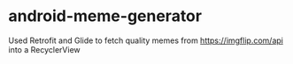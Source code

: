 # android-meme-generator
Used Retrofit and Glide to fetch quality memes from https://imgflip.com/api into a RecyclerView
